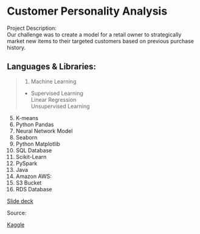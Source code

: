 # Customer Personality Analysis

Project Description:<br>
Our challenge was to create a model for a retail owner to strategically market new items to their targeted customers based on previous purchase history.

Languages & Libraries:
---------------------------------------
> 1. Machine Learning<br>
> - Supervised Learning<br>
> Linear Regression<br>
> Unsupervised Learning<br>
5. K-means<br>
6. Python Pandas<br>
7. Neural Network Model<br>
8. Seaborn<br>
9. Python Matplotlib<br>
10. SQL Database<br>
11. Scikit-Learn<br>
12. PySpark<br>
13. Java<br>
14. Amazon AWS:<br>
15. S3 Bucket <br>
16. RDS Database<br>



[Slide deck](https://docs.google.com/presentation/d/1vwwTFIgz67pmrubQx6RQZ5KtfuzZwYH-yXXLE7bxG0k/edit#slide=id.gd9c453428_0_16)

Source:

  [Kaggle](https://www.kaggle.com/code/roysenfeng/customer-shopping-analysis/data)
